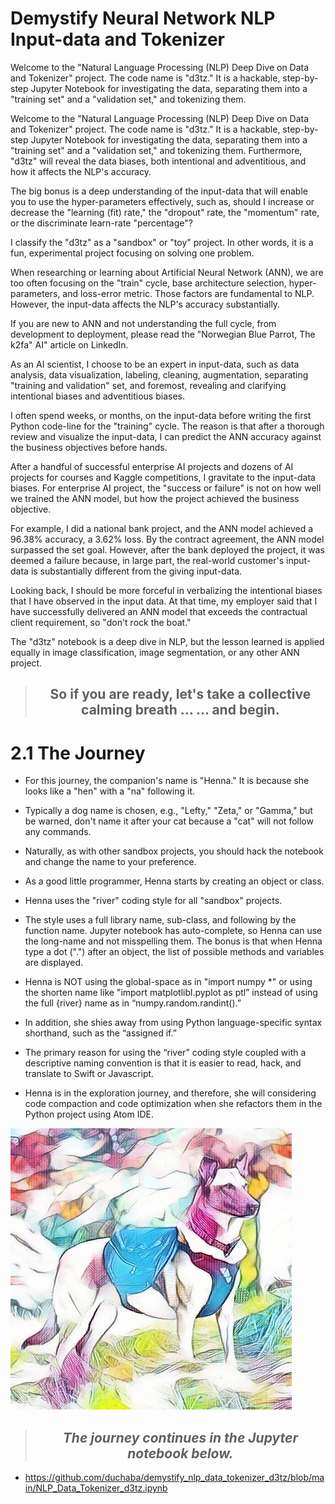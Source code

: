 # Demystify Neural Network NLP Input-data and Tokenizer

Welcome to the "Natural Language Processing (NLP) Deep Dive on Data and Tokenizer" project. The code name is "d3tz." It is a hackable, step-by-step Jupyter Notebook for investigating the data, separating them into a "training set" and a "validation set," and tokenizing them.

Welcome to the "Natural Language Processing (NLP) Deep Dive on Data and Tokenizer" project. The code name is "d3tz." It is a hackable, step-by-step Jupyter Notebook for investigating the data, separating them into a "training set" and a "validation set," and tokenizing them. Furthermore, "d3tz" will reveal the data biases, both intentional and adventitious, and how it affects the NLP's accuracy.

The big bonus is a deep understanding of the input-data that will enable you to use the hyper-parameters effectively, such as, should I increase or decrease the "learning (fit) rate," the "dropout" rate, the "momentum" rate, or the discriminate learn-rate "percentage"?

I classify the "d3tz" as a "sandbox" or "toy" project. In other words, it is a fun, experimental project focusing on solving one problem.

When researching or learning about Artificial Neural Network (ANN), we are too often focusing on the "train" cycle, base architecture selection, hyper-parameters, and loss-error metric. Those factors are fundamental to NLP. However, the input-data affects the NLP's accuracy substantially.

If you are new to ANN and not understanding the full cycle, from development to deployment, please read the "Norwegian Blue Parrot, The k2fa" AI" article on LinkedIn.

As an AI scientist, I choose to be an expert in input-data, such as data analysis, data visualization, labeling, cleaning, augmentation, separating "training and validation" set, and foremost, revealing and clarifying intentional biases and adventitious biases.

I often spend weeks, or months, on the input-data before writing the first Python code-line for the "training" cycle. The reason is that after a thorough review and visualize the input-data, I can predict the ANN accuracy against the business objectives before hands.

After a handful of successful enterprise AI projects and dozens of AI projects for courses and Kaggle competitions, I gravitate to the input-data biases. For enterprise AI project, the "success or failure" is not on how well we trained the ANN model, but how the project achieved the business objective.

For example, I did a national bank project, and the ANN model achieved a 96.38% accuracy, a 3.62% loss. By the contract agreement, the ANN model surpassed the set goal. However, after the bank deployed the project, it was deemed a failure because, in large part, the real-world customer's input-data is substantially different from the giving input-data.

Looking back, I should be more forceful in verbalizing the intentional biases that I have observed in the input data. At that time, my employer said that I have successfully delivered an ANN model that exceeds the contractual client requirement, so "don't rock the boat."

The "d3tz" notebook is a deep dive in NLP, but the lesson learned is applied equally in image classification, image segmentation, or any other ANN project.

> <h2><center>So if you are ready, let's take a collective calming breath … … and begin.</center></h2>


# 2.1 The Journey

- For this journey, the companion's name is "Henna." It is because she looks like a "hen" with a "na" following it.

- Typically a dog name is chosen, e.g., "Lefty," "Zeta," or "Gamma," but be warned, don't name it after your cat because a "cat" will not follow any commands.

- Naturally, as with other sandbox projects, you should hack the notebook and change the name to your preference.

- As a good little programmer, Henna starts by creating an object or class.

- Henna uses the "river" coding style for all "sandbox" projects.

- The style uses a full library name, sub-class, and following by the function name. Jupyter notebook has auto-complete, so Henna can use the long-name and not misspelling them. The bonus is that when Henna type a dot (".") after an object, the list of possible methods and variables are displayed.

- Henna is NOT using the global-space as in "import numpy *" or using the shorten name like "import matplotlibl.pyplot as ptl” instead of using the full {river} name as in “numpy.random.randint().”

- In addition, she shies away from using Python language-specific syntax shorthand, such as the “assigned if.”

- The primary reason for using the “river” coding style coupled with a descriptive naming convention is that it is easier to read, hack, and translate to Swift or Javascript.

- Henna is in the exploration journey, and therefore, she will considering code compaction and code optimization when she refactors them in the Python project using Atom IDE.

![output](https://github.com/duchaba/demystify_nlp_data_tokenizer_d3tz/blob/main/henna.jpg)

><center><h2><i>The journey continues in the Jupyter notebook below.</i></h2></center>

- https://github.com/duchaba/demystify_nlp_data_tokenizer_d3tz/blob/main/NLP_Data_Tokenizer_d3tz.ipynb
